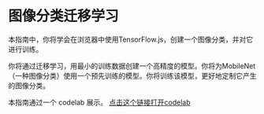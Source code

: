 # 图像分类迁移学习

本指南中，你将学会在浏览器中使用TensorFlow.js，创建一个图像分类，并对它进行训练。

你将通过迁移学习，用最小的训练数据创建一个高精度的模型。你将为MobileNet（一种图像分类）使用一个预先训练的模型。你将训练该模型，更好地定制它产生的图像分类。

本指南通过一个 codelab 展示。 [点击这个链接打开codelab](https://codelabs.developers.google.com/codelabs/tensorflowjs-teachablemachine-codelab/index.html)
